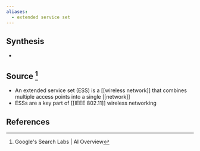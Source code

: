 ```yaml
---
aliases:
  - extended service set
---
```

## Synthesis
- 
## Source [^1]
- An extended service set (ESS) is a [[wireless network]] that combines multiple access points into a single [[network]]
- ESSs are a key part of [[IEEE 802.11]] wireless networking
## References

[^1]: Google's Search Labs | AI Overview